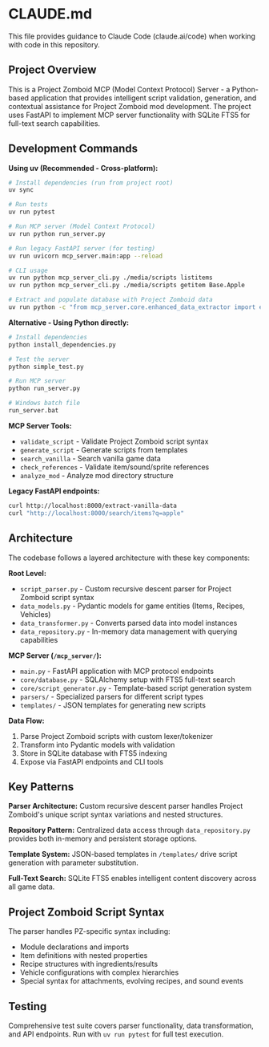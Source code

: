 # CLAUDE.md

This file provides guidance to Claude Code (claude.ai/code) when working with code in this repository.

## Project Overview

This is a Project Zomboid MCP (Model Context Protocol) Server - a Python-based application that provides intelligent script validation, generation, and contextual assistance for Project Zomboid mod development. The project uses FastAPI to implement MCP server functionality with SQLite FTS5 for full-text search capabilities.

## Development Commands

**Using uv (Recommended - Cross-platform):**
```bash
# Install dependencies (run from project root)
uv sync

# Run tests
uv run pytest

# Run MCP server (Model Context Protocol)
uv run python run_server.py

# Run legacy FastAPI server (for testing)  
uv run uvicorn mcp_server.main:app --reload

# CLI usage
uv run python mcp_server_cli.py ./media/scripts listitems
uv run python mcp_server_cli.py ./media/scripts getitem Base.Apple

# Extract and populate database with Project Zomboid data
uv run python -c "from mcp_server.core.enhanced_data_extractor import extract_with_path_manager; extract_with_path_manager(comprehensive=True)"
```

**Alternative - Using Python directly:**
```bash
# Install dependencies
python install_dependencies.py

# Test the server
python simple_test.py

# Run MCP server
python run_server.py

# Windows batch file
run_server.bat
```

**MCP Server Tools:**
- `validate_script` - Validate Project Zomboid script syntax
- `generate_script` - Generate scripts from templates
- `search_vanilla` - Search vanilla game data
- `check_references` - Validate item/sound/sprite references
- `analyze_mod` - Analyze mod directory structure

**Legacy FastAPI endpoints:**
```bash
curl http://localhost:8000/extract-vanilla-data
curl "http://localhost:8000/search/items?q=apple"
```

## Architecture

The codebase follows a layered architecture with these key components:

**Root Level:**
- `script_parser.py` - Custom recursive descent parser for Project Zomboid script syntax
- `data_models.py` - Pydantic models for game entities (Items, Recipes, Vehicles)
- `data_transformer.py` - Converts parsed data into model instances
- `data_repository.py` - In-memory data management with querying capabilities

**MCP Server (`/mcp_server/`):**
- `main.py` - FastAPI application with MCP protocol endpoints
- `core/database.py` - SQLAlchemy setup with FTS5 full-text search
- `core/script_generator.py` - Template-based script generation system
- `parsers/` - Specialized parsers for different script types
- `templates/` - JSON templates for generating new scripts

**Data Flow:**
1. Parse Project Zomboid scripts with custom lexer/tokenizer
2. Transform into Pydantic models with validation
3. Store in SQLite database with FTS5 indexing
4. Expose via FastAPI endpoints and CLI tools

## Key Patterns

**Parser Architecture:** Custom recursive descent parser handles Project Zomboid's unique script syntax variations and nested structures.

**Repository Pattern:** Centralized data access through `data_repository.py` provides both in-memory and persistent storage options.

**Template System:** JSON-based templates in `/templates/` drive script generation with parameter substitution.

**Full-Text Search:** SQLite FTS5 enables intelligent content discovery across all game data.

## Project Zomboid Script Syntax

The parser handles PZ-specific syntax including:
- Module declarations and imports
- Item definitions with nested properties
- Recipe structures with ingredients/results
- Vehicle configurations with complex hierarchies
- Special syntax for attachments, evolving recipes, and sound events

## Testing

Comprehensive test suite covers parser functionality, data transformation, and API endpoints. Run with `uv run pytest` for full test execution.